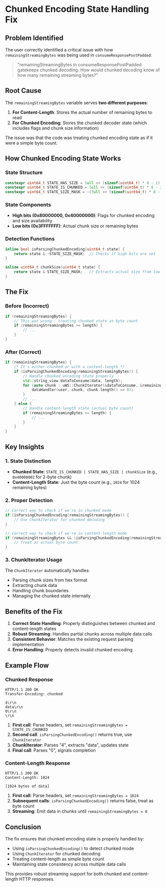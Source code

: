 # Chunked Encoding State Handling Fix

## Problem Identified

The user correctly identified a critical issue with how `remainingStreamingBytes` was being used in `consumeResponsePostPadded`:

> "remainingStreamingBytes in consumeResponsePostPadded gatekeeps chunked decoding. How would chunked decoding know of how many remaining streaming bytes?"

## Root Cause

The `remainingStreamingBytes` variable serves **two different purposes**:

1. **For Content-Length**: Stores the actual number of remaining bytes to read
2. **For Chunked Encoding**: Stores the chunked decoder state (which includes flags and chunk size information)

The issue was that the code was treating chunked encoding state as if it were a simple byte count.

## How Chunked Encoding State Works

### State Structure
```cpp
constexpr uint64_t STATE_HAS_SIZE = 1ull << (sizeof(uint64_t) * 8 - 1);  // 0x80000000
constexpr uint64_t STATE_IS_CHUNKED = 1ull << (sizeof(uint64_t) * 8 - 2); // 0x40000000
constexpr uint64_t STATE_SIZE_MASK = ~(3ull << (sizeof(uint64_t) * 8 - 2)); // 0x3FFFFFFF
```

### State Components
- **High bits (0x80000000, 0x40000000)**: Flags for chunked encoding and size availability
- **Low bits (0x3FFFFFFF)**: Actual chunk size or remaining bytes

### Detection Functions
```cpp
inline bool isParsingChunkedEncoding(uint64_t state) {
    return state & ~STATE_SIZE_MASK;  // Checks if high bits are set
}

inline uint64_t chunkSize(uint64_t state) {
    return state & STATE_SIZE_MASK;   // Extracts actual size from low bits
}
```

## The Fix

### Before (Incorrect)
```cpp
if (remainingStreamingBytes) {
    // This was wrong - treating chunked state as byte count
    if (remainingStreamingBytes >= length) {
        // ...
    }
}
```

### After (Correct)
```cpp
if (remainingStreamingBytes) {
    /* It's either chunked or with a content-length */
    if (isParsingChunkedEncoding(remainingStreamingBytes)) {
        // Handle chunked encoding state properly
        std::string_view dataToConsume(data, length);
        for (auto chunk : uWS::ChunkIterator(&dataToConsume, &remainingStreamingBytes)) {
            dataHandler(user, chunk, chunk.length() == 0);
        }
        // ...
    } else {
        // Handle content-length state (actual byte count)
        if (remainingStreamingBytes >= length) {
            // ...
        }
    }
}
```

## Key Insights

### 1. State Distinction
- **Chunked State**: `STATE_IS_CHUNKED | STATE_HAS_SIZE | chunkSize` (e.g., `0x40000002` for 2-byte chunk)
- **Content-Length State**: Just the byte count (e.g., `1024` for 1024 remaining bytes)

### 2. Proper Detection
```cpp
// Correct way to check if we're in chunked mode
if (isParsingChunkedEncoding(remainingStreamingBytes)) {
    // Use ChunkIterator for chunked decoding
}

// Correct way to check if we're in content-length mode  
if (remainingStreamingBytes && !isParsingChunkedEncoding(remainingStreamingBytes)) {
    // Treat as actual byte count
}
```

### 3. ChunkIterator Usage
The `ChunkIterator` automatically handles:
- Parsing chunk sizes from hex format
- Extracting chunk data
- Handling chunk boundaries
- Managing the chunked state internally

## Benefits of the Fix

1. **Correct State Handling**: Properly distinguishes between chunked and content-length states
2. **Robust Streaming**: Handles partial chunks across multiple data calls
3. **Consistent Behavior**: Matches the existing request parsing implementation
4. **Error Handling**: Properly detects invalid chunked encoding

## Example Flow

### Chunked Response
```
HTTP/1.1 200 OK
Transfer-Encoding: chunked

4\r\n
data\r\n
0\r\n
\r\n
```

1. **First call**: Parse headers, set `remainingStreamingBytes = STATE_IS_CHUNKED`
2. **Second call**: `isParsingChunkedEncoding()` returns true, use `ChunkIterator`
3. **ChunkIterator**: Parses "4", extracts "data", updates state
4. **Final call**: Parses "0", signals completion

### Content-Length Response
```
HTTP/1.1 200 OK
Content-Length: 1024

[1024 bytes of data]
```

1. **First call**: Parse headers, set `remainingStreamingBytes = 1024`
2. **Subsequent calls**: `isParsingChunkedEncoding()` returns false, treat as byte count
3. **Streaming**: Emit data in chunks until `remainingStreamingBytes = 0`

## Conclusion

The fix ensures that chunked encoding state is properly handled by:
- Using `isParsingChunkedEncoding()` to detect chunked mode
- Using `ChunkIterator` for chunked decoding
- Treating content-length as simple byte count
- Maintaining state consistency across multiple data calls

This provides robust streaming support for both chunked and content-length HTTP responses.
